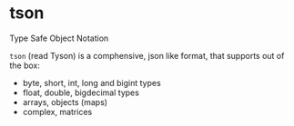 # tson
Type Safe Object Notation

``tson`` (read Tyson) is a comphensive, json like format, that supports out of the box:

* byte, short, int, long and bigint types
* float, double, bigdecimal types
* arrays, objects (maps)
* complex, matrices
